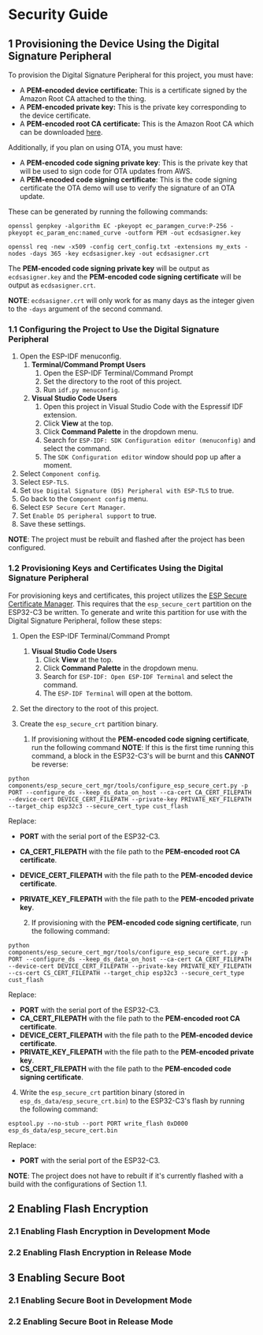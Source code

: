 # Security Guide

## 1 Provisioning the Device Using the Digital Signature Peripheral

To provision the Digital Signature Peripheral for this project, you must have:

* A **PEM-encoded device certificate:** This is a certificate signed by the Amazon Root CA attached to the thing.
* A **PEM-encoded private key:** This is the private key corresponding to the device certificate.
* A **PEM-encoded root CA certificate:** This is the Amazon Root CA which can be downloaded [here](https://www.amazontrust.com/repository/AmazonRootCA1.pem).

Additionally, if you plan on using OTA, you must have:

* A **PEM-encoded code signing private key**: This is the private key that will be used to sign code for OTA updates from AWS.
* A **PEM-encoded code signing certificate**: This is the code signing certificate the OTA demo will use to verify the signature of an OTA update.

These can be generated by running the following commands:

```
openssl genpkey -algorithm EC -pkeyopt ec_paramgen_curve:P-256 -pkeyopt ec_param_enc:named_curve -outform PEM -out ecdsasigner.key
```

```
openssl req -new -x509 -config cert_config.txt -extensions my_exts -nodes -days 365 -key ecdsasigner.key -out ecdsasigner.crt
```

The **PEM-encoded code signing private key** will be output as `ecdsasigner.key` and the **PEM-encoded code signing certificate** will be output as `ecdsasigner.crt`.

**NOTE**: `ecdsasigner.crt` will only work for as many days as the integer given to the `-days` argument of the second command.

### 1.1 Configuring the Project to Use the Digital Signature Peripheral

1. Open the ESP-IDF menuconfig.
    1. **Terminal/Command Prompt Users**
        1. Open the ESP-IDF Terminal/Command Prompt
        2. Set the directory to the root of this project.
        3. Run `idf.py menuconfig`.
    2. **Visual Studio Code Users**
        1. Open this project in Visual Studio Code with the Espressif IDF extension.
        2. Click **View** at the top.
        3. Click **Command Palette** in the dropdown menu.
        4. Search for `ESP-IDF: SDK Configuration editor (menuconfig)` and select the command.
        5. The `SDK Configuration editor` window should pop up after a moment.
2. Select `Component config`.
3. Select `ESP-TLS`.
4. Set `Use Digital Signature (DS) Peripheral with ESP-TLS` to true.
5. Go back to the `Component config` menu.
6. Select `ESP Secure Cert Manager`.
7. Set `Enable DS peripheral support` to true.
8. Save these settings.

**NOTE**: The project must be rebuilt and flashed after the project has been configured.

### 1.2 Provisioning Keys and Certificates Using the Digital Signature Peripheral

For provisioning keys and certificates, this project utilizes the [ESP Secure Certificate Manager](https://github.com/espressif/esp_secure_cert_mgr). This requires that the `esp_secure_cert` partition on the ESP32-C3 be written. To generate and write this partition for use with the Digital Signature Peripheral, follow these steps:

1. Open the ESP-IDF Terminal/Command Prompt
    1. **Visual Studio Code Users**
        1. Click **View** at the top.
        2. Click **Command Palette** in the dropdown menu.
        3. Search for `ESP-IDF: Open ESP-IDF Terminal` and select the command.
        4. The `ESP-IDF Terminal` will open at the bottom.
2. Set the directory to the root of this project.
3. Create the `esp_secure_crt` partition binary.

    1. If provisioning without the **PEM-encoded code signing certificate**, run the following command **NOTE**: If this is the first time running this command, a block in the ESP32-C3's will be burnt and this **CANNOT** be reverse:
```
python components/esp_secure_cert_mgr/tools/configure_esp_secure_cert.py -p PORT --configure_ds --keep_ds_data_on_host --ca-cert CA_CERT_FILEPATH --device-cert DEVICE_CERT_FILEPATH --private-key PRIVATE_KEY_FILEPATH --target_chip esp32c3 --secure_cert_type cust_flash
```
Replace:
* **PORT** with the serial port of the ESP32-C3.
* **CA_CERT_FILEPATH** with the file path to the **PEM-encoded root CA certificate**.
* **DEVICE_CERT_FILEPATH** with the file path to the **PEM-encoded device certificate**.
* **PRIVATE_KEY_FILEPATH** with the file path to the **PEM-encoded private key**.

    2. If provisioning with the **PEM-encoded code signing certificate**, run the following command:
```
python components/esp_secure_cert_mgr/tools/configure_esp_secure_cert.py -p PORT --configure_ds --keep_ds_data_on_host --ca-cert CA_CERT_FILEPATH --device-cert DEVICE_CERT_FILEPATH --private-key PRIVATE_KEY_FILEPATH --cs-cert CS_CERT_FILEPATH --target_chip esp32c3 --secure_cert_type cust_flash
```
Replace:
* **PORT** with the serial port of the ESP32-C3.
* **CA_CERT_FILEPATH** with the file path to the **PEM-encoded root CA certificate**.
* **DEVICE_CERT_FILEPATH** with the file path to the **PEM-encoded device certificate**.
* **PRIVATE_KEY_FILEPATH** with the file path to the **PEM-encoded private key**.
* **CS_CERT_FILEPATH** with the file path to the **PEM-encoded code signing certificate**.

4. Write the `esp_secure_crt` partition binary (stored in `esp_ds_data/esp_secure_crt.bin`) to the ESP32-C3's flash by running the following command:
```
esptool.py --no-stub --port PORT write_flash 0xD000 esp_ds_data/esp_secure_cert.bin
```
Replace:
* **PORT** with the serial port of the ESP32-C3.

**NOTE**: The project does not have to rebuilt if it's currently flashed with a build with the configurations of Section 1.1.

## 2 Enabling Flash Encryption

### 2.1 Enabling Flash Encryption in Development Mode

### 2.2 Enabling Flash Encryption in Release Mode

## 3 Enabling Secure Boot

### 2.1 Enabling Secure Boot in Development Mode

### 2.2 Enabling Secure Boot in Release Mode